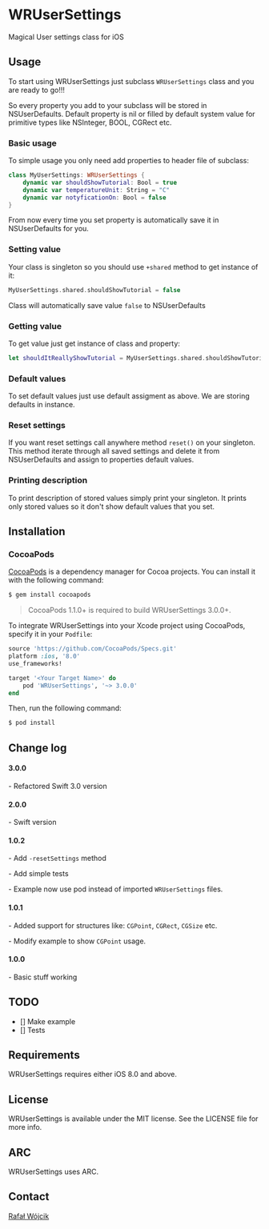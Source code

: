 # WRUserSettings
Magical User settings class for iOS

## Usage

To start using WRUserSettings just subclass ```WRUserSettings``` class and you are ready to go!!!

So every property you add to your subclass will be stored in NSUserDefaults. Default property is nil or filled by default system value for primitive types like NSInteger, BOOL, CGRect etc.

### Basic usage

To simple usage you only need add properties to header file of subclass:

```swift
class MyUserSettings: WRUserSettings {
	dynamic var shouldShowTutorial: Bool = true
	dynamic var temperatureUnit: String = "C"
	dynamic var notyficationOn: Bool = false
}
```

From now every time you set property is automatically save it in NSUserDefaults for you.

### Setting value

Your class is singleton so you should use ```+shared``` method to get instance of it:

```swift
MyUserSettings.shared.shouldShowTutorial = false
```

Class will automatically save value ```false``` to NSUserDefaults

### Getting value

To get value just get instance of class and property:

```swift
let shouldItReallyShowTutorial = MyUserSettings.shared.shouldShowTutorial
```

### Default values

To set default values just use default assigment as above. We are storing defaults in instance.

### Reset settings

If you want reset settings call anywhere method ```reset()``` on your singleton. This method iterate through all saved settings and delete it from NSUserDefaults and assign to properties default values.

### Printing description

To print description of stored values simply print your singleton. It prints only stored values so it don't show default values that you set.

## Installation

### CocoaPods

[CocoaPods](http://cocoapods.org) is a dependency manager for Cocoa projects. You can install it with the following command:

```bash
$ gem install cocoapods
```

> CocoaPods 1.1.0+ is required to build WRUserSettings 3.0.0+.

To integrate WRUserSettings into your Xcode project using CocoaPods, specify it in your `Podfile`:

```ruby
source 'https://github.com/CocoaPods/Specs.git'
platform :ios, '8.0'
use_frameworks!

target '<Your Target Name>' do
    pod 'WRUserSettings', '~> 3.0.0'
end
```

Then, run the following command:

```bash
$ pod install
```

## Change log

#### 3.0.0

\- Refactored Swift 3.0 version

#### 2.0.0

\- Swift version

#### 1.0.2

\- Add ```-resetSettings``` method

\- Add simple tests

\- Example now use pod instead of imported ```WRUserSettings``` files.

#### 1.0.1

\- Added support for structures like: ```CGPoint```, ```CGRect```, ```CGSize``` etc.

\- Modify example to show ```CGPoint``` usage.

#### 1.0.0

\- Basic stuff working

## TODO

* [] Make example
* [] Tests

## Requirements

WRUserSettings requires either iOS 8.0 and above. 

## License

WRUserSettings is available under the MIT license. See the LICENSE file for more info.

## ARC

WRUserSettings uses ARC.

## Contact

[Rafał Wójcik](http://github.com/rafalwojcik) 
